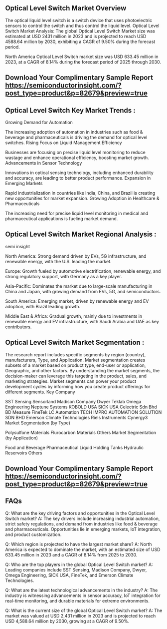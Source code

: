 ## Optical Level Switch Market Overview
The optical liquid level switch is a switch device that uses photoelectric sensors to control the switch and thus control the liquid level.
Optical Level Switch Market Analysis:
The global Optical Level Switch Market size was estimated at USD 2431 million in 2023 and is projected to reach USD 4588.64 million by 2030, exhibiting a CAGR of 9.50% during the forecast period.

North America Optical Level Switch market size was USD 633.45 million in 2023, at a CAGR of 8.14% during the forecast period of 2025 through 2030.

## Download Your Complimentary Sample Report https://semiconductorinsight.com/?post_type=product&p=82679&preview=true

## Optical Level Switch Key Market Trends  :
Growing Demand for Automation

The increasing adoption of automation in industries such as food & beverage and pharmaceuticals is driving the demand for optical level switches.
Rising Focus on Liquid Management Efficiency

Businesses are focusing on precise liquid level monitoring to reduce wastage and enhance operational efficiency, boosting market growth.
Advancements in Sensor Technology

Innovations in optical sensing technology, including enhanced durability and accuracy, are leading to better product performance.
Expansion in Emerging Markets

Rapid industrialization in countries like India, China, and Brazil is creating new opportunities for market expansion.
Growing Adoption in Healthcare & Pharmaceuticals

The increasing need for precise liquid level monitoring in medical and pharmaceutical applications is fueling market demand.
## Optical Level Switch Market Regional Analysis :
semi insight

North America:
Strong demand driven by EVs, 5G infrastructure, and renewable energy, with the U.S. leading the market.

Europe:
Growth fueled by automotive electrification, renewable energy, and strong regulatory support, with Germany as a key player.

Asia-Pacific:
Dominates the market due to large-scale manufacturing in China and Japan, with growing demand from EVs, 5G, and semiconductors.

South America:
Emerging market, driven by renewable energy and EV adoption, with Brazil leading growth.

Middle East & Africa:
Gradual growth, mainly due to investments in renewable energy and EV infrastructure, with Saudi Arabia and UAE as key contributors.

## Optical Level Switch Market Segmentation :
The research report includes specific segments by region (country), manufacturers, Type, and Application. Market segmentation creates subsets of a market based on product type, end-user or application, Geographic, and other factors. By understanding the market segments, the decision-maker can leverage this targeting in the product, sales, and marketing strategies. Market segments can power your product development cycles by informing how you create product offerings for different segments.
Key Company

SST Sensing
Sensorland
Madison Company
Dwyer
Teklab
Omega Engineering
Neptune Systems
KOBOLD USA
SICK USA
Celectric Sdn Bhd
BD Measure
FineTek
LC Automation
TECH IMPRO AUTOMATION SOLUTION SDN BHD
Emerson Climate Technologies
Riels Instruments
Cynergy3
Market Segmentation (by Type)

Polysulfone Materials
Flurocarbon Materials
Others
Market Segmentation (by Application)

Food and Beverage
Pharmaceutical
Liquid Holding Tanks
Hydraulic Reservoirs
Others
## Download Your Complimentary Sample Report https://semiconductorinsight.com/?post_type=product&p=82679&preview=true
## FAQs
Q: What are the key driving factors and opportunities in the Optical Level Switch market?
A: The key drivers include increasing industrial automation, strict safety regulations, and demand from industries like food & beverage and pharmaceuticals. Opportunities lie in emerging markets, IoT integration, and product customization.

Q: Which region is projected to have the largest market share?
A: North America is expected to dominate the market, with an estimated size of USD 633.45 million in 2023 and a CAGR of 8.14% from 2025 to 2030.

Q: Who are the top players in the global Optical Level Switch market?
A: Leading companies include SST Sensing, Madison Company, Dwyer, Omega Engineering, SICK USA, FineTek, and Emerson Climate Technologies.

Q: What are the latest technological advancements in the industry?
A: The industry is witnessing advancements in sensor accuracy, IoT integration for real-time monitoring, and durable materials for extreme environments.

Q: What is the current size of the global Optical Level Switch market?
A: The market was valued at USD 2,431 million in 2023 and is projected to reach USD 4,588.64 million by 2030, growing at a CAGR of 9.50%.
